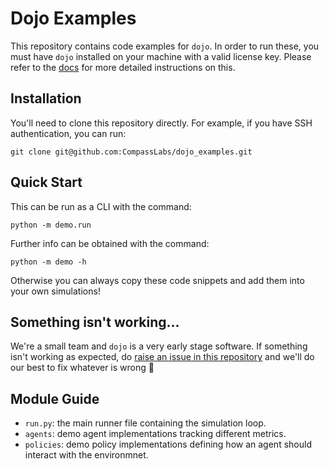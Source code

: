 # Dojo Examples

This repository contains code examples for `dojo`. In order to run these, you must have `dojo` installed on your machine with a valid license key. Please refer to the [docs](https://compasslabs.github.io/docs) for more detailed instructions on this.

## Installation

You'll need to clone this repository directly. For example, if you have SSH authentication, you can run:

```
git clone git@github.com:CompassLabs/dojo_examples.git
```

## Quick Start

This can be run as a CLI with the command:

```
python -m demo.run
```

Further info can be obtained with the command:

```
python -m demo -h
```

Otherwise you can always copy these code snippets and add them into your own simulations!

## Something isn't working...

We're a small team and `dojo` is a very early stage software. If something isn't working as expected, do [raise an issue in this repository](https://github.com/CompassLabs/dojo_examples/issues) and we'll do our best to fix whatever is wrong 🙂

## Module Guide

- `run.py`: the main runner file containing the simulation loop.
- `agents`: demo agent implementations tracking different metrics.
-  `policies`: demo policy implementations defining how an agent should interact with the environmnet.
